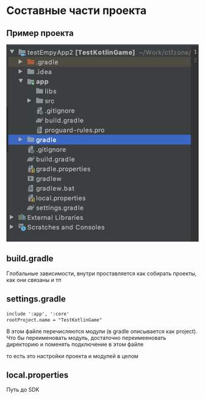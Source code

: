 # Составные части проекта

## Пример проекта

![](../../../.gitbook/assets/izobrazhenie%20%2826%29.png)

## build.gradle

Глобальные зависимости, внутри проставляется как собирать проекты, как они связаны и тп

## settings.gradle

```text
include ':app', ':core'
rootProject.name = "TestKotlinGame"
```

В этом файле перечисляются модули \(в gradle описывается как project\). Что бы переименовать модуль, достаточно переимееновать директорию и поменять подключение в этом файле

то есть это настройки проекта и модулей в целом

## local.properties

Путь до SDK

